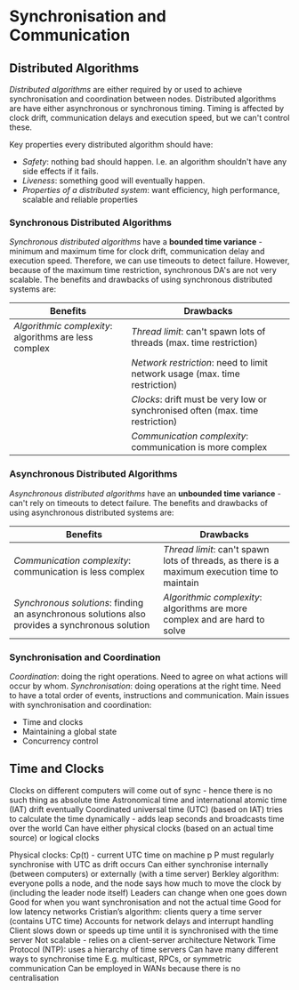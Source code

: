 # Synchronisation and Communication

## Distributed Algorithms

_Distributed algorithms_ are either required by or used to achieve synchronisation and coordination between nodes.
Distributed algorithms are have either asynchronous or synchronous timing.
Timing is affected by clock drift, communication delays and execution speed, but we can't control these.

Key properties every distributed algorithm should have:

- _Safety_: nothing bad should happen.
  I.e. an algorithm shouldn't have any side effects if it fails.
- _Liveness_: something good will eventually happen.
- _Properties of a distributed system_: want efficiency, high performance, scalable and reliable properties

### Synchronous Distributed Algorithms

_Synchronous distributed algorithms_ have a **bounded time variance** - minimum and maximum time for clock drift, communication delay and execution speed.
Therefore, we can use timeouts to detect failure.
However, because of the maximum time restriction, synchronous DA's are not very scalable.
The benefits and drawbacks of using synchronous distributed systems are:

| Benefits                                              | Drawbacks                                                                      |
| ----------------------------------------------------- | ------------------------------------------------------------------------------ |
| _Algorithmic complexity_: algorithms are less complex | _Thread limit_: can't spawn lots of threads (max. time restriction)            |
|                                                       | _Network restriction_: need to limit network usage (max. time restriction)     |
|                                                       | _Clocks_: drift must be very low or synchronised often (max. time restriction) |
|                                                       | _Communication complexity_: communication is more complex                      |

### Asynchronous Distributed Algorithms

_Asynchronous distributed algorithms_ have an **unbounded time variance** - can't rely on timeouts to detect failure.
The benefits and drawbacks of using asynchronous distributed systems are:

| Benefits                                                                                        | Drawbacks                                                                                     |
| ----------------------------------------------------------------------------------------------- | --------------------------------------------------------------------------------------------- |
| _Communication complexity_: communication is less complex                                       | _Thread limit_: can't spawn lots of threads, as there is a maximum execution time to maintain |
| _Synchronous solutions_: finding an asynchronous solutions also provides a synchronous solution | _Algorithmic complexity_: algorithms are more complex and are hard to solve                   |

### Synchronisation and Coordination

_Coordination_: doing the right operations.
Need to agree on what actions will occur by whom.
_Synchronisation_: doing operations at the right time.
Need to have a total order of events, instructions and communication.
Main issues with synchronisation and coordination:

- Time and clocks
- Maintaining a global state
- Concurrency control

## Time and Clocks

Clocks on different computers will come out of sync - hence there is no such thing as absolute time
Astronomical time and international atomic time (IAT) drift eventually
Coordinated universal time (UTC) (based on IAT) tries to calculate the time dynamically - adds leap seconds and broadcasts time over the world
Can have either physical clocks (based on an actual time source) or logical clocks

Physical clocks: Cp(t) - current UTC time on machine p
P must regularly synchronise with UTC as drift occurs
Can either synchronise internally (between computers) or externally (with a time server)
Berkley algorithm: everyone polls a node, and the node says how much to move the clock by (including the leader node itself)
Leaders can change when one goes down
Good for when you want synchronisation and not the actual time
Good for low latency networks
Cristian’s algorithm: clients query a time server (contains UTC time)
Accounts for network delays and interrupt handling
Client slows down or speeds up time until it is synchronised with the time server
Not scalable - relies on a client-server architecture
Network Time Protocol (NTP): uses a hierarchy of time servers
Can have many different ways to synchronise time
E.g. multicast, RPCs, or symmetric communication
Can be employed in WANs because there is no centralisation
